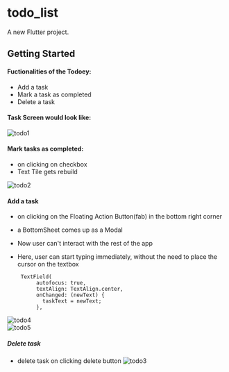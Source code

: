 # todo_list

A new Flutter project.

## Getting Started


#### Fuctionalities of the Todoey:
- Add a task 
- Mark a task as completed
- Delete a task

#### Task Screen would look like: 
 ![todo1](https://user-images.githubusercontent.com/72871727/166229708-0dc73580-cd36-4448-95e1-273cc89d79b3.jpg)</br>
 
#### Mark tasks as completed:
- on clicking on checkbox
- Text Tile gets rebuild
      
 ![todo2](https://user-images.githubusercontent.com/72871727/166229710-6db5a0ba-97df-49e0-a832-3db43039ee79.jpg)</br>
 #### Add a task
- on clicking on the Floating Action Button(fab) in the bottom right corner
- a BottomSheet comes up as a Modal 
- Now user can't interact with the rest of the app
- Here, user can start typing immediately, without the need to place the cursor on the textbox


    
       TextField(
            autofocus: true,
            textAlign: TextAlign.center,
            onChanged: (newText) {
              taskText = newText;
            },
            
            
            

![todo4](https://user-images.githubusercontent.com/72871727/166235707-8ea163a4-9fb0-4746-b6bf-31d0cbe943b7.png)</br>
![todo5](https://user-images.githubusercontent.com/72871727/166235711-9811d9de-7958-430d-af0e-114da7f31093.png)</br>
      
##### Delete task 
- delete task on clicking delete button
![todo3](https://user-images.githubusercontent.com/72871727/166229703-0fffae36-56d7-40c6-ae6f-ac06112fa7c6.jpg)</br>

